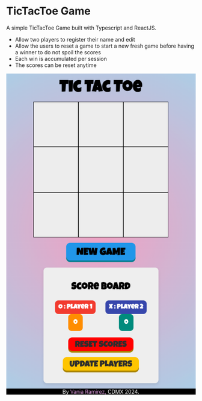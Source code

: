 # TicTacToe Game

A simple TicTacToe Game built with Typescript and ReactJS.

- Allow two players to register their name and edit
- Allow the users to reset a game to start a new fresh game before having a winner to do not spoil the scores
- Each win is accumulated per session
- The scores can be reset anytime

![TicTacToeMobile](./public/TicTacToe.png)
